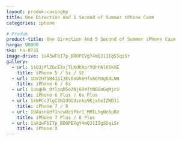 ```yaml
---
layout: produk-casinghp
title: One Direction And 5 Second of Summer iPhone Case
categories: iphone

# Produk
product-title: One Direction And 5 Second of Summer iPhone Case
harga: 90000
sku: hn-0735
image-drive: 1aA3wFbI7p_B0OPEVgY4mQJ1IIgSSqiSr
gallery:
  - url: 1sQ3jPlZ6cEXxjTLKdKAprVQhPAlK8kXE
    title: iPhone 5 / 5s / SE
  - url: 1DVZHT5B4Ipi3Ev0vGk6Hfx66hOg6dLNN
    title: iPhone 6 / 6s
  - url: 1ougHk_QtlpqM5oZNj6ReTtN0OaQqMjc5
    title: iPhone 6 Plus / 6s Plus
  - url: 1xNPCc3lgC3NId9Q4znkp9KjxhoIZWDI1
    title: iPhone 7 / 8
  - url: 1OAusnOdf1ncwUciPkr1_MMlLhgNc6uRV
    title: iPhone 7 Plus / 8 Plus
  - url: 1aA3wFbI7p_B0OPEVgY4mQJ1IIgSSqiSr
    title: iPhone X
---
```

